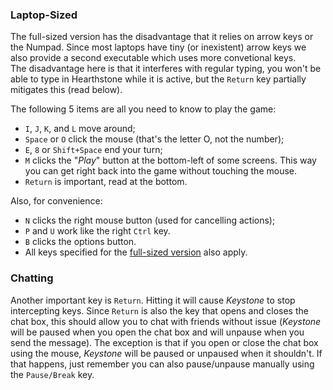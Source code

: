 ### Laptop-Sized ###

The full-sized version has the disadvantage that it relies on
arrow keys or the Numpad. Since most laptops have tiny (or
inexistent) arrow keys we also provide a second executable which
uses more convetional keys.  
The disadvantage here is that it interferes with regular typing, you
won't be able to type in Hearthstone while it is active, but the
`Return` key partially mitigates this (read below).

The following 5 items are all you need to know to play the game:

* `I`, `J`, `K`, and `L` move around;
* `Space` or `O` click the mouse (that's the letter O, not the
number);
* `E`, `8` or `Shift+Space` end your turn;
* `M` clicks the "*Play*" button at the bottom-left of some
  screens. This way you can get right back into the game without
  touching the mouse.
* `Return` is important, read at the bottom.
  
Also, for convenience:

* `N` clicks the right mouse button (used for cancelling actions);
* `P` and `U` work like the right `Ctrl` key.
* `B` clicks the options button.
* All keys specified for the [full-sized version][The Standard Version] also apply.

### Chatting ###

Another important key is `Return`. Hitting it will cause *Keystone* to
stop intercepting keys. Since `Return` is also the key that opens and
closes the chat box, this should allow you to chat with friends
without issue (*Keystone* will be paused when you open the chat box
and will unpause when you send the message). The exception is that if
you open or close the chat box using the mouse, *Keystone* will be
paused or unpaused when it shouldn't. If that happens, just remember
you can also pause/unpause manually using the `Pause/Break` key.

[The Standard Version]: https://github.com/Bruce-Connor/Keystone/blob/master/README-fullsize.md#full-sized

